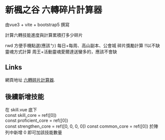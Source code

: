 # 新楓之谷 六轉碎片計算器
由vue3 + vite + bootstrap5 撰寫  

計算六轉技能進度與計算累積打多少碎片

rwd 方便手機點選(應該ㄅ)
每日+每周、高山副本、公會城 碎片獎勵計算
!!以不缺靈魂方式計算
周王+活動靈魂愛爾達送蠻多的，應該不會缺
## Links

網頁地址 [六轉碎片計算器](https://johnny-fu.github.io/mapleStoryHexa/hexaSkill.html).
## 後續新增技能
在 skill.vue 底下  
const skill_core = ref([0])  
const proficient_core = ref([0])  
const strengthen_core = ref([0, 0, 0, 0])
const common_core = ref([0])
於陣列中新增 0 即可加該技能數量